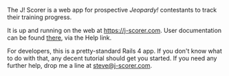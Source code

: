 The J! Scorer is a web app for prospective _Jeopardy!_ contestants to track
their training progress.

It is up and running on the web at <https://j-scorer.com>. User documentation
can be found [there][1], via the Help link.

For developers, this is a pretty-standard Rails 4 app. If you don't know what
to do with that, any decent tutorial should get you started. If you need any
further help, drop me a line at <steve@j-scorer.com>.

[1]: https://j-scorer.com/help
